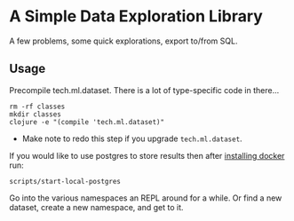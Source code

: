 # A Simple Data Exploration Library

A few problems, some quick explorations, export to/from SQL.


## Usage

Precompile tech.ml.dataset.  There is a lot of type-specific code in there...

```console
rm -rf classes
mkdir classes
clojure -e "(compile 'tech.ml.dataset)"
```

- Make note to redo this step if you upgrade `tech.ml.dataset`.



If you would like to use postgres to store results then after 
[installing docker](https://docs.docker.com/get-docker/) run:

```console
scripts/start-local-postgres
```

Go into the various namespaces an REPL around for a while.  Or 
find a new dataset, create a new namespace, and get to it.
